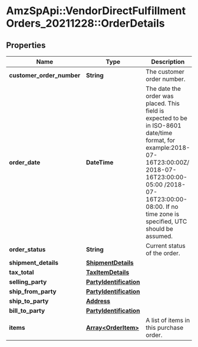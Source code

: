 # AmzSpApi::VendorDirectFulfillmentOrders_20211228::OrderDetails

## Properties
Name | Type | Description | Notes
------------ | ------------- | ------------- | -------------
**customer_order_number** | **String** | The customer order number. | 
**order_date** | **DateTime** | The date the order was placed. This  field is expected to be in ISO-8601 date/time format, for example:2018-07-16T23:00:00Z/ 2018-07-16T23:00:00-05:00 /2018-07-16T23:00:00-08:00. If no time zone is specified, UTC should be assumed. | 
**order_status** | **String** | Current status of the order. | [optional] 
**shipment_details** | [**ShipmentDetails**](ShipmentDetails.md) |  | 
**tax_total** | [**TaxItemDetails**](TaxItemDetails.md) |  | [optional] 
**selling_party** | [**PartyIdentification**](PartyIdentification.md) |  | 
**ship_from_party** | [**PartyIdentification**](PartyIdentification.md) |  | 
**ship_to_party** | [**Address**](Address.md) |  | 
**bill_to_party** | [**PartyIdentification**](PartyIdentification.md) |  | 
**items** | [**Array&lt;OrderItem&gt;**](OrderItem.md) | A list of items in this purchase order. | 

